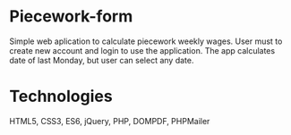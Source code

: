 # Piecework-form
Simple web aplication to calculate piecework weekly wages. User must to create new account and login to use the application. The app calculates date of last Monday, but user can select any date. 
# Technologies
HTML5, CSS3, ES6, jQuery, PHP, DOMPDF, PHPMailer

